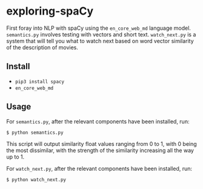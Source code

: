 # exploring-spaCy
First foray into NLP with spaCy using the `en_core_web_md` language model. `semantics.py` involves testing with vectors and short text. `watch_next.py` is a system that will tell you what to watch next based on word vector similarity of the description of movies.

## Install
- `pip3 install spacy`
- `en_core_web_md`

## Usage
For `semantics.py`, after the relevant components have been installed, run:
```
$ python semantics.py
```
This script will output similarity float values ranging from 0 to 1, with 0 being the most dissimilar, with the strength of the similarity increasing all the way up to 1.

For `watch_next.py`, after the relevant components have been installed, run:
```
$ python watch_next.py
```
